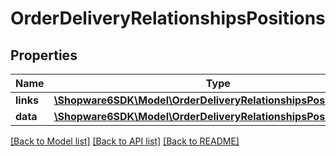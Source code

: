 # OrderDeliveryRelationshipsPositions

## Properties
Name | Type | Description | Notes
------------ | ------------- | ------------- | -------------
**links** | [**\Shopware6SDK\Model\OrderDeliveryRelationshipsPositionsLinks**](OrderDeliveryRelationshipsPositionsLinks.md) |  | [optional] 
**data** | [**\Shopware6SDK\Model\OrderDeliveryRelationshipsPositionsData[]**](OrderDeliveryRelationshipsPositionsData.md) |  | [optional] 

[[Back to Model list]](../../README.md#documentation-for-models) [[Back to API list]](../../README.md#documentation-for-api-endpoints) [[Back to README]](../../README.md)

